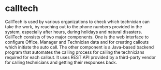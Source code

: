 # calltech
CallTech is used by various organizations to check which technician can take the work, by reaching out to the phone numbers provided in the system, especially after hours, during holidays and natural disasters. CallTech consists of two major components. One is the web interface to configure Office, Manager and Technician data and for creating callouts which initiate the auto call. The other component is a Java-based backend program that automates the calling process for calling the technicians required for each callout. It uses REST API provided by a third-party vendor for calling technicians and getting their responses back.
